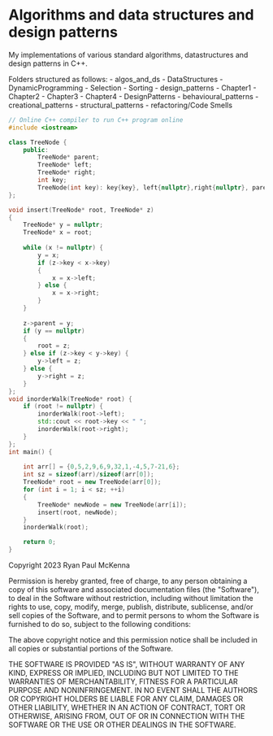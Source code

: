 # Algorithms and data structures and design patterns

My implementations of various standard algorithms, datastructures and design patterns in C++.

Folders structured as follows:
    - algos_and_ds
        - DataStructures
        - DynamicProgramming
        - Selection
        - Sorting
    - design_patterns
        - Chapter1
        - Chapter2
        - Chapter3
        - Chapter4
        - DesignPatterns
            - behavioural_patterns
            - creational_patterns
            - structural_patterns
    - refactoring/Code Smells

```c++
// Online C++ compiler to run C++ program online
#include <iostream>

class TreeNode {
    public:
        TreeNode* parent;
        TreeNode* left;
        TreeNode* right;
        int key;
        TreeNode(int key): key{key}, left{nullptr},right{nullptr}, parent{nullptr} {}
};

void insert(TreeNode* root, TreeNode* z) 
{
    TreeNode* y = nullptr;
    TreeNode* x = root;
    
    while (x != nullptr) {
        y = x;
        if (z->key < x->key)
        {
            x = x->left;
        } else {
            x = x->right;
        }
    }
    
    z->parent = y;
    if (y == nullptr)
    {
        root = z;
    } else if (z->key < y->key) {
        y->left = z;
    } else {
        y->right = z;
    }
};
void inorderWalk(TreeNode* root) {
    if (root != nullptr) {
        inorderWalk(root->left);
        std::cout << root->key << " ";
        inorderWalk(root->right);
    }
};
int main() {
    
    int arr[] = {0,5,2,9,6,9,32,1,-4,5,7-21,6};
    int sz = sizeof(arr)/sizeof(arr[0]);
    TreeNode* root = new TreeNode(arr[0]);
    for (int i = 1; i < sz; ++i)
    {
        TreeNode* newNode = new TreeNode(arr[i]);
        insert(root, newNode);
    }
    inorderWalk(root);

    return 0;
}

```


Copyright 2023 Ryan Paul McKenna

Permission is hereby granted, free of charge, to any person obtaining a copy of this software and associated documentation files (the "Software"), to deal in the Software without restriction, including without limitation the rights to use, copy, modify, merge, publish, distribute, sublicense, and/or sell copies of the Software, and to permit persons to whom the Software is furnished to do so, subject to the following conditions:

The above copyright notice and this permission notice shall be included in all copies or substantial portions of the Software.

THE SOFTWARE IS PROVIDED "AS IS", WITHOUT WARRANTY OF ANY KIND, EXPRESS OR IMPLIED, INCLUDING BUT NOT LIMITED TO THE WARRANTIES OF MERCHANTABILITY, FITNESS FOR A PARTICULAR PURPOSE AND NONINFRINGEMENT. IN NO EVENT SHALL THE AUTHORS OR COPYRIGHT HOLDERS BE LIABLE FOR ANY CLAIM, DAMAGES OR OTHER LIABILITY, WHETHER IN AN ACTION OF CONTRACT, TORT OR OTHERWISE, ARISING FROM, OUT OF OR IN CONNECTION WITH THE SOFTWARE OR THE USE OR OTHER DEALINGS IN THE SOFTWARE.
